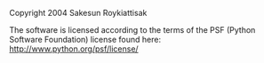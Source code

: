 Copyright 2004 Sakesun Roykiattisak

The software is licensed according to the terms of the PSF (Python Software Foundation) license found here: http://www.python.org/psf/license/